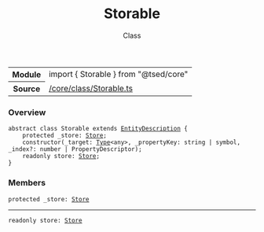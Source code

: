 
<header class="symbol-info-header"><h1 id="storable">Storable</h1><label class="symbol-info-type-label class">Class</label></header>
<!-- summary -->
<section class="symbol-info"><table class="is-full-width"><tbody><tr><th>Module</th><td><div class="lang-typescript"><span class="token keyword">import</span> { Storable }&nbsp;<span class="token keyword">from</span>&nbsp;<span class="token string">"@tsed/core"</span></div></td></tr><tr><th>Source</th><td><a href="https://github.com/Romakita/ts-express-decorators/blob/v4.17.5/src//core/class/Storable.ts#L0-L0">/core/class/Storable.ts</a></td></tr></tbody></table></section>
<!-- overview -->


### Overview


<pre><code class="typescript-lang "><span class="token keyword">abstract</span> <span class="token keyword">class</span> Storable <span class="token keyword">extends</span> <a href="#api/core/entitydescription"><span class="token">EntityDescription</span></a> <span class="token punctuation">{</span>
    <span class="token keyword">protected</span> _store<span class="token punctuation">:</span> <a href="#api/core/store"><span class="token">Store</span></a><span class="token punctuation">;</span>
    <span class="token keyword">constructor</span><span class="token punctuation">(</span>_target<span class="token punctuation">:</span> <a href="#api/core/type"><span class="token">Type</span></a><<span class="token keyword">any</span>><span class="token punctuation">,</span> _propertyKey<span class="token punctuation">:</span> <span class="token keyword">string</span> | symbol<span class="token punctuation">,</span> _index?<span class="token punctuation">:</span> <span class="token keyword">number</span> | PropertyDescriptor<span class="token punctuation">)</span><span class="token punctuation">;</span>
    <span class="token keyword">readonly</span> store<span class="token punctuation">:</span> <a href="#api/core/store"><span class="token">Store</span></a><span class="token punctuation">;</span>
<span class="token punctuation">}</span></code></pre>


<!-- Parameters -->

<!-- Description -->

<!-- Members -->







### Members



<div class="method-overview">
<pre><code class="typescript-lang "><span class="token keyword">protected</span> _store<span class="token punctuation">:</span> <a href="#api/core/store"><span class="token">Store</span></a></code></pre>
</div>




<hr/>



<div class="method-overview">
<pre><code class="typescript-lang "><span class="token keyword">readonly</span> store<span class="token punctuation">:</span> <a href="#api/core/store"><span class="token">Store</span></a></code></pre>
</div>








